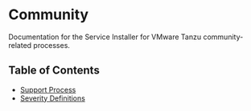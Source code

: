 # Community

Documentation for the Service Installer for VMware Tanzu community-related processes.

## Table of Contents

* [Support Process](support-process.md)
* [Severity Definitions](severity-definitions.md)


